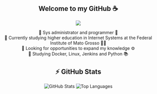 <h2 align="center">Welcome to my GitHub ☕</h2>
<center><img src=https://github.com/user-attachments/assets/7192e0b9-4ece-43bf-ae83-712043b36091"></center>

<div align="center">
  <ul style="list-style-type: none; padding: 0;">
    <li>🔹 Sys administrator and programmer 🐧</li>
    <li>🔹 Currently studying higher education in Internet Systems at the Federal Institute of Mato Grosso 👨‍🏫</li>
    <li>🔹 Looking for opportunities to expand my knowledge ⚙️</li>
    <li>🔹 Studying Docker, Linux, Jenkins and Python 📚</li>
  </ul>
</div>

<h2 align="center">⚡ GitHub Stats</h2>

<div align="center" class="myWrapper">
  <img src="https://github-readme-stats.vercel.app/api?username=andradesysadmin&show_icons=true&theme=calm_pink" alt="GitHub Stats">
  <img src="https://github-readme-stats.vercel.app/api/top-langs/?username=andradesysadmin&hide_progress=true&theme=calm_pink" alt="Top Languages">
</div>


